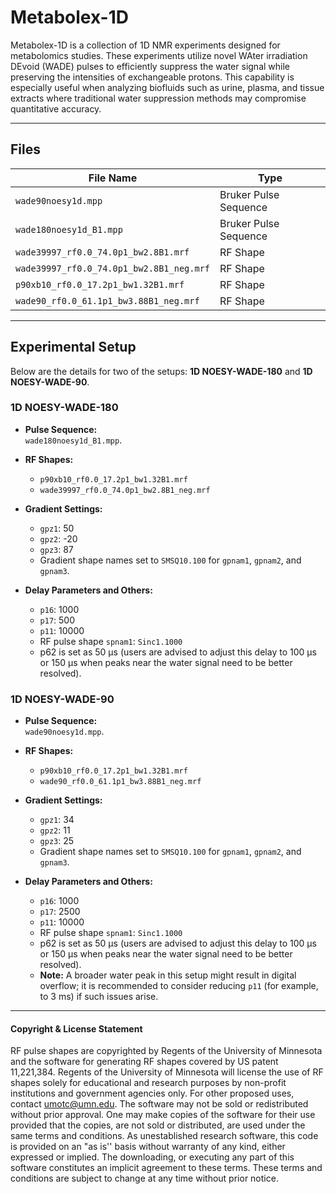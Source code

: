 # Metabolex-1D

Metabolex-1D is a collection of 1D NMR experiments designed for metabolomics studies. These experiments utilize novel WAter irradiation DEvoid (WADE) pulses to efficiently suppress the water signal while preserving the intensities of exchangeable protons. This capability is especially useful when analyzing biofluids such as urine, plasma, and tissue extracts where traditional water suppression methods may compromise quantitative accuracy.



---

## Files

| File Name                                | Type                  |
| ---------------------------------------- | --------------------- |
| `wade90noesy1d.mpp`                      | Bruker Pulse Sequence |
| `wade180noesy1d_B1.mpp`                  | Bruker Pulse Sequence |
| `wade39997_rf0.0_74.0p1_bw2.8B1.mrf`     | RF Shape              |
| `wade39997_rf0.0_74.0p1_bw2.8B1_neg.mrf` | RF Shape              |
| `p90xb10_rf0.0_17.2p1_bw1.32B1.mrf`      | RF Shape              |
| `wade90_rf0.0_61.1p1_bw3.88B1_neg.mrf`   | RF Shape              |

---

## Experimental Setup

Below are the details for two of the setups: **1D NOESY-WADE-180** and **1D NOESY-WADE-90**.

### 1D NOESY-WADE-180  

- **Pulse Sequence:**  
   `wade180noesy1d_B1.mpp`.

- **RF Shapes:**  
  - `p90xb10_rf0.0_17.2p1_bw1.32B1.mrf`  
  - `wade39997_rf0.0_74.0p1_bw2.8B1_neg.mrf`

- **Gradient Settings:**  
  - `gpz1`: 50  
  - `gpz2`: -20  
  - `gpz3`: 87  
  - Gradient shape names set to `SMSQ10.100` for `gpnam1`, `gpnam2`, and `gpnam3`.

- **Delay Parameters and Others:**  
  - `p16`: 1000  
  - `p17`: 500  
  - `p11`: 10000  
  - RF pulse shape `spnam1`: `Sinc1.1000`  
  - p62 is set as 50 µs (users are advised to adjust this delay to 100 µs or 150 µs when peaks near the water signal need to be better resolved).


### 1D NOESY-WADE-90

- **Pulse Sequence:**  
   `wade90noesy1d.mpp`.

- **RF Shapes:**  
  - `p90xb10_rf0.0_17.2p1_bw1.32B1.mrf`  
  - `wade90_rf0.0_61.1p1_bw3.88B1_neg.mrf`

- **Gradient Settings:**  
  - `gpz1`: 34  
  - `gpz2`: 11  
  - `gpz3`: 25  
  - Gradient shape names set to `SMSQ10.100` for `gpnam1`, `gpnam2`, and `gpnam3`.

- **Delay Parameters and Others:**  
  - `p16`: 1000  
  - `p17`: 2500  
  - `p11`: 10000  
  - RF pulse shape `spnam1`: `Sinc1.1000`  
  - p62 is set as 50 µs (users are advised to adjust this delay to 100 µs or 150 µs when peaks near the water signal need to be better resolved).
  - **Note:** A broader water peak in this setup might result in digital overflow; it is recommended to consider reducing `p11` (for example, to 3 ms) if such issues arise.



---
#### Copyright & License Statement

RF pulse shapes are copyrighted by Regents of the University of Minnesota and the software for generating RF shapes covered by US patent 11,221,384. Regents of the University of Minnesota will license the use of RF shapes solely for educational and research purposes by non-profit institutions and government agencies only. For other proposed uses, contact umotc@umn.edu. The software may not be sold or redistributed without prior approval. One may make copies of the software for their use provided that the copies, are not sold or distributed, are used under the same terms and conditions. As unestablished research software, this code is provided on an "as is'' basis without warranty of any kind, either expressed or implied. The downloading, or executing any part of this software constitutes an implicit agreement to these terms. These terms and conditions are subject to change at any time without prior notice.



